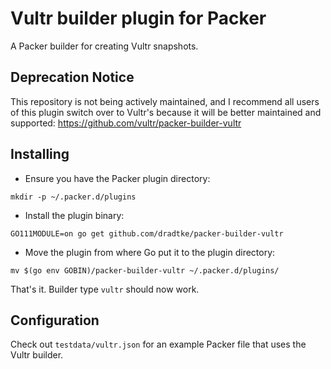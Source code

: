 Vultr builder plugin for Packer
===============================

A Packer builder for creating Vultr snapshots.

## Deprecation Notice

This repository is not being actively maintained, and I recommend all
users of this plugin switch over to Vultr's because it will be better
maintained and supported: https://github.com/vultr/packer-builder-vultr

## Installing

- Ensure you have the Packer plugin directory:

`mkdir -p ~/.packer.d/plugins`

- Install the plugin binary:

`GO111MODULE=on go get github.com/dradtke/packer-builder-vultr`

- Move the plugin from where Go put it to the plugin directory:

`mv $(go env GOBIN)/packer-builder-vultr ~/.packer.d/plugins/`

That's it. Builder type `vultr` should now work.

## Configuration

Check out `testdata/vultr.json` for an example Packer file that uses the
Vultr builder.
